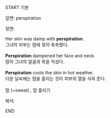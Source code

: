 START
기본

앞면:
perspiration


뒷면:
<div><div>Her skin was damp with <strong>perspiration</strong>. </div><div><div>그녀의 피부는 땀에 젖어 축축했다.</div></div></div><div><br></div><div><div><strong>Perspiration</strong> dampened her face and neck. </div><div><div>땀이 그녀의 얼굴과 목을 적셨다.</div></div></div><div><br></div><div><div><b>Perspiration</b> cools the skin in hot weather. </div><div>더운 날씨에는 땀을 흘리는 것이 피부의 열을 식혀 준다.</div></div><div><br></div><div>땀 (=sweat) , 땀 흘리기</div>


해석:

END